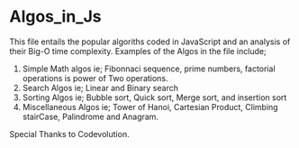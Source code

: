 # Algos_in_Js
This file entails the popular algoriths coded in JavaScript and an analysis of their Big-O time complexity. Examples of the Algos in the file include;  
1. Simple Math algos ie; Fibonnaci sequence, prime numbers, factorial operations is power of Two operations.
2. Search Algos ie; Linear and Binary search
3. Sorting Algos ie; Bubble sort, Quick sort, Merge sort, and insertion sort
4. Miscellaneous Algos ie; Tower of Hanoi, Cartesian Product, Climbing stairCase, Palindrome and Anagram.

Special Thanks to Codevolution.  
